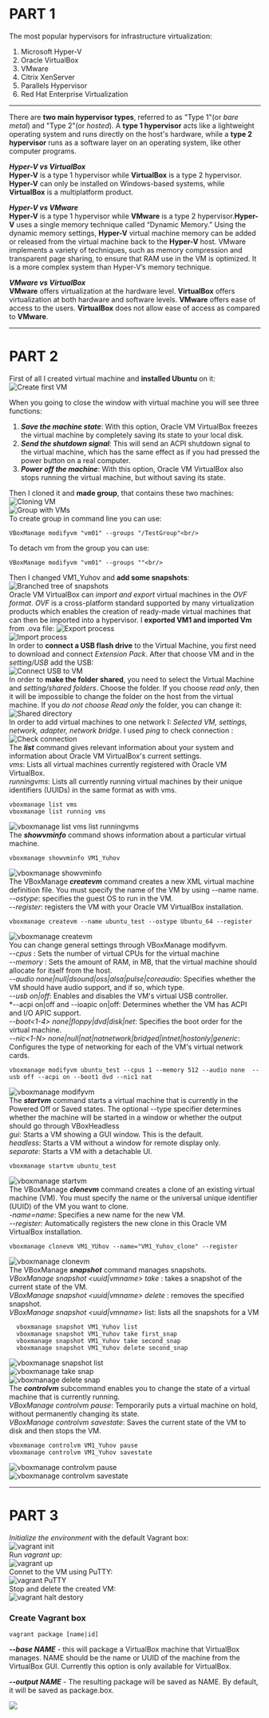 # PART 1

The most popular hypervisors for infrastructure virtualization:<br />
1. Microsoft Hyper-V
2. Oracle VirtualBox
3. VMware
4. Citrix XenServer
5. Parallels Hypervisor
6. Red Hat Enterprise Virtualization

--------------

There are **two main hypervisor types**, referred to as "Type 1"(or *bare metal*) and "Type 2"(or *hosted*). A **type 1 hypervisor** acts like a lightweight operating system and runs directly on the host's hardware, while a **type 2 hypervisor** runs as a software layer on an operating system, like other computer programs.

***Hyper-V vs VirtualBox***<br/>
**Hyper-V** is a type 1 hypervisor while **VirtualBox** is a type 2 hypervisor. **Hyper-V** can only be installed on Windows-based systems, while **VirtualBox** is a multiplatform product.

***Hyper-V vs VMware*** <br/>
**Hyper-V** is a type 1 hypervisor while **VMware** is a type 2 hypervisor.**Hyper-V** uses a single memory technique called “Dynamic Memory.” Using the dynamic memory settings, **Hyper-V** virtual machine memory can be added or released from the virtual machine back to the **Hyper-V** host. VMware implements a variety of techniques, such as memory compression and transparent page sharing, to ensure that RAM use in the VM is optimized. It is a more complex system than Hyper-V’s memory technique.

***VMware vs VirtualBox*** <br/>
**VMware** offers virtualization at the hardware level. **VirtualBox** offers virtualization at both hardware and software levels. **VMware** offers ease of access to the users. **VirtualBox** does not allow ease of access as compared to **VMware**.

------------------

# PART 2
First of all I created virtual machine and **installed Ubuntu** on it:<br/>
![Create first VM](screenshots/Create%20first%20VM.png)

When you going to close the window with  virtual machine you will see three functions:
1. ***Save the machine state***: With this option, Oracle VM VirtualBox freezes the virtual machine by completely saving its state to your local disk.
2. ***Send the shutdown signal***: This will send an ACPI shutdown signal to the virtual machine, which has the same effect as if you had pressed the power button on a real computer. 
3. ***Power off the machine***: With this option, Oracle VM VirtualBox also stops running the virtual machine, but without saving its state.

Then I cloned it and **made group**, that contains these two machines:<br/>
![Cloning VM](screenshots/Cloning%20VM.png)<br/>
![Group with VMs](screenshots/Group%20with%20VMs.png)<br/>
To create group in command line you can use:<br/>
```
VBoxManage modifyvm "vm01" --groups "/TestGroup"<br/>
```
To detach vm from the group you can use:<br/>
```
VBoxManage modifyvm "vm01" --groups ""<br/>
```
Then I changed VM1_Yuhov and **add some snapshots**:
![Branched tree of snapshots](screenshots/Tree%20of%20snapshots.png)<br/>
Oracle VM VirtualBox can *import and export* virtual machines in the *OVF format*. *OVF* is a cross-platform standard supported by many virtualization products which enables the creation of ready-made virtual machines that can then be imported into a hypervisor. I **exported VM1 and imported Vm** from .ova file:
![Export process](screenshots/Export%20process.png)<br/>
![Import process](screenshots/Import%20process.png)<br/>
In order to **connect a USB flash drive** to the Virtual Machine, you first need to download and connect *Extension Pack*. After that choose VM and in the *setting/USB* add the USB:<br/>
![Connect USB to VM](screenshots/Connect%20USB%20to%20VM.png)<br/>
In order to **make the folder shared**, you need to select the Virtual Machine and *setting/shared folders*. Choose the folder. If you choose *read only*, then it will be impossible to change the folder on the host from the virtual machine. If you *do not choose Read only* the folder, you can change it:<br/>
![Shared directory](screenshots/Shared%20directory.png)<br/>
In order to add virtual machines to one network I: *Selected VM, settings, network, adapter, network bridge*. I used *ping* to check connection :<br/>
![Check connection](screenshots/Check%20%20connection.png)<br/>
The ***list*** command gives relevant information about your system and information about Oracle VM VirtualBox's current settings.<br/>
*vms*: Lists all virtual machines currently registered with Oracle VM VirtualBox. <br/>
*runningvms*: Lists all currently running virtual machines by their unique identifiers (UUIDs) in the same format as with vms.<br/>
```
vboxmanage list vms
vboxmanage list running vms
```
![vboxmanage list vms list runningvms](screenshots/vboxmanage%20list%20vms%20list%20runningvms.png)<br/>
The ***showvminfo*** command shows information about a particular virtual machine.
```
vboxmanage showvminfo VM1_Yuhov
```
![vboxmanage showvminfo](screenshots/vboxmanage%20showvminfo.png)<br/>
The VBoxManage ***createvm*** command creates a new XML virtual machine definition file. You must specify the name of the VM by using --name name. <br/>
*--ostype*: specifies the guest OS to run in the VM. <br/>
*--register*: registers the VM with your Oracle VM VirtualBox installation.
```
vboxmanage createvm --name ubuntu_test --ostype Ubuntu_64 --register
```
![vboxmanage createvm](screenshots/vboxmanage%20createvm.png)<br/>
You can change general settings through VBoxManage modifyvm. <br/>
*--cpus <cpucount>*: Sets the number of virtual CPUs for the virtual machine<br/>
*--memory <memorysize>*: Sets the amount of RAM, in MB, that the virtual machine should allocate for itself from the host. <br/>
*--audio none|null|dsound|oss|alsa|pulse|coreaudio*: Specifies whether the VM should have audio support, and if so, which type.<br/>
*--usb on|off*: Enables and disables the VM's virtual USB controller.<br/>
*--acpi on|off and --ioapic on|off: Determines whether the VM has ACPI and I/O APIC support.<br/>
*--boot<1-4> none|floppy|dvd|disk|net*: Specifies the boot order for the virtual machine. <br/>
*--nic<1-N> none|null|nat|natnetwork|bridged|intnet|hostonly|generic*: Configures the type of networking for each of the VM's virtual network cards. 
```
vboxmanage modifyvm ubuntu_test --cpus 1 --memory 512 --audio none  --usb off --acpi on --boot1 dvd --nic1 nat
```
![vboxmanage modifyvm](screenshots/vboxmanage%20modifyvm.png)<br/>
The ***startvm*** command starts a virtual machine that is currently in the Powered Off or Saved states. The optional --type specifier determines whether the machine will be started in a window or whether the output should go through VBoxHeadless<br/>
*gui*: Starts a VM showing a GUI window. This is the default.<br/>
*headless*: Starts a VM without a window for remote display only.<br/>
*separate*: Starts a VM with a detachable UI.
```
vboxmanage startvm ubuntu_test
```
![vboxmanage startvm](screenshots/vboxmanage%20startvm.png)<br/>
The VBoxManage ***clonevm*** command creates a clone of an existing virtual machine (VM). You must specify the name or the universal unique identifier (UUID) of the VM you want to clone.<br/>
*-name=name*: Specifies a new name for the new VM. <br/>
*--register*:  Automatically registers the new clone in this Oracle VM VirtualBox installation.
```
vboxmanage clonevm VM1_YUhov --name="VM1_Yuhov_clone" --register
```
![vboxmanage clonevm](screenshots/vboxmanage%20clonevm.png)<br/>
The VBoxManage ***snapshot*** command manages snapshots.<br/>
*VBoxManage snapshot <uuid|vmname> take <snapshot-name>*: takes a snapshot of the current state of the VM.<br/>
*VBoxManage snapshot <uuid|vmname> delete <snapshot-name>*: removes the specified snapshot.<br/>
*VBoxManage snapshot <uuid|vmname>* list: lists all the snapshots for a VM<br/>
```
  vboxmanage snapshot VM1_Yuhov list
  vboxmanage snapshot VM1_Yuhov take first_snap
  vboxmanage snapshot VM1_Yuhov take second_snap
  vboxmanage snapshot VM1_Yuhov delete second_snap
```
![vboxmanage snapshot list](screenshots/vboxmanage%20snapshot%20list.png)<br/>
![vboxmanage take snap](screenshots/vboxmanage%20take%20snap.png)<br/>
![vboxmanage delete snap](screenshots/vboxmanage%20delete%20snap.png)<br/>
The ***controlvm*** subcommand enables you to change the state of a virtual machine that is currently running.<br/>
*VBoxManage controlvm <vm> pause*: Temporarily puts a virtual machine on hold, without permanently changing its state. <br/>
*VBoxManage controlvm <vm> savestate*: Saves the current state of the VM to disk and then stops the VM.
```
vboxmanage controlvm VM1_Yuhov pause
vboxmanage controlvm VM1_Yuhov savestate
```
![vboxmanage controlvm pause](screenshots/vboxmanage%20controlvm%20pause.png)<br/>
![vboxmanage controlvm savestate](screenshots/vboxmanage%20controlvm%20savestate.png)<br/>

------------------

# PART 3
*Initialize the environment* with the default Vagrant box:<br/>
![vagrant init](screenshots/vagrant%20init.png)<br/>
Run *vagrant up*:<br/>
![vagrant up](screenshots/vagrant%20up.png)<br/>
Connet to the VM using PuTTY:<br/>
![vagrant PuTTY](screenshots/vagrant%20putty.png)<br/>
Stop and delete the created VM:<br/>
![vagrant halt destory](screenshots/vagrant%20halt%20destroy.png)<br/>

### Create Vagrant box
```
vagrant package [name|id]
```
***--base NAME*** - this will package a VirtualBox machine that VirtualBox manages. NAME should be the name or UUID of the machine from the VirtualBox GUI. Currently this option is only available for VirtualBox.

***--output NAME*** - The resulting package will be saved as NAME. By default, it will be saved as package.box.
  
![](screenshots/create%20vagrant%20box%201.png)<br/>
